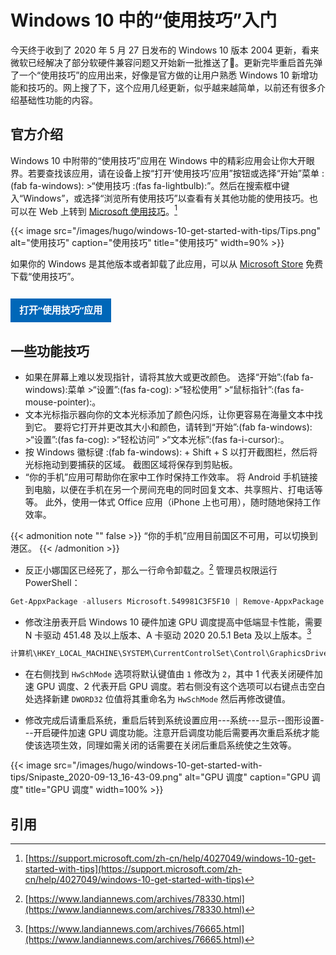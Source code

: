 # Windows 10 中的“使用技巧”入门


今天终于收到了 2020 年 5 月 27 日发布的 Windows 10 版本 2004 更新，看来微软已经解决了部分软硬件兼容问题又开始新一批推送了:dog:。更新完毕重启首先弹了一个“使用技巧”的应用出来，好像是官方做的让用户熟悉 Windows 10 新增功能和技巧的。网上搜了下，这个应用几经更新，似乎越来越简单，以前还有很多介绍基础性功能的内容。

<!--more-->

## 官方介绍

Windows 10 中附带的“使用技巧”应用在 Windows 中的精彩应用会让你大开眼界。若要查找该应用，请在设备上按“打开‘使用技巧’应用”按钮或选择“开始”菜单 :(fab fa-windows): >“使用技巧 :(fas fa-lightbulb):”。然后在搜索框中键入“Windows”，或选择“浏览所有使用技巧”以查看有关其他功能的使用技巧。也可以在 Web 上转到 [Microsoft 使用技巧](https://www.microsoft.com/tips)。[^1]

{{< image src="/images/hugo/windows-10-get-started-with-tips/Tips.png" alt="使用技巧" caption="使用技巧" title="使用技巧" width=90% >}}

如果你的 Windows 是其他版本或者卸载了此应用，可以从 [Microsoft Store](https://www.microsoft.com/store/productId/9WZDNCRDTBJJ) 免费下载“使用技巧”。

<a class="btn btn-primary managed-link content-action-link c-button f-primary x-hidden-focus" data-content-id="" data-content-type="" href="ms-get-started://" managed-link="" target="_self" tabindex="0" data-bi-name="content-action-link" role="button">打开“使用技巧”应用</a>

<style>
.btn{
  font-family: Segoe UI,SegoeUI,"Helvetica Neue",Helvetica,Arial,sans-serif;
list-style: none;
list-style-type: disc;
box-sizing: inherit;
text-decoration: none;
font-size: 15px;
max-width: 374px;
min-width: 120px;
padding: 9px 12px 10px;
margin-top: 12px;
display: inline-block;
text-align: center;
line-height: 1;
font-weight: 600;
box-shadow: 0 4px 8px 0 transparent;
cursor: pointer;
overflow: hidden;
transition: all .2s ease-in-out;
vertical-align: bottom;
white-space: nowrap;
position: relative;
border: 2px solid transparent;
outline: 0;
color: #fff !important;
background-color: #0067b8;
}
</style>

## 一些功能技巧

- 如果在屏幕上难以发现指针，请将其放大或更改颜色。 选择“开始”:(fab fa-windows):菜单 >“设置”:(fas fa-cog): >“轻松使用” >“鼠标指针”:(fas fa-mouse-pointer):。
- 文本光标指示器向你的文本光标添加了颜色闪烁，让你更容易在海量文本中找到它。 要将它打开并更改其大小和颜色，请转到“开始”:(fab fa-windows): >“设置”:(fas fa-cog): >“轻松访问” >“文本光标”:(fas fa-i-cursor):。
- 按 Windows 徽标键 :(fab fa-windows): + Shift + S 以打开截图栏，然后将光标拖动到要捕获的区域。 截图区域将保存到剪贴板。
- “你的手机”应用可帮助你在家中工作时保持工作效率。 将 Android 手机链接到电脑，以便在手机在另一个房间充电的同时回复文本、共享照片、打电话等等。 此外，使用一体式 Office 应用（iPhone 上也可用），随时随地保持工作效率。

{{< admonition note "" false >}}
“你的手机”应用目前国区不可用，可以切换到港区。
{{< /admonition >}}

- 反正小娜国区已经死了，那么一行命令卸载之。[^2] 管理员权限运行 PowerShell：

```powershell
Get-AppxPackage -allusers Microsoft.549981C3F5F10 | Remove-AppxPackage
```

- 修改注册表开启 Windows 10 硬件加速 GPU 调度提高中低端显卡性能，需要 N 卡驱动 451.48 及以上版本、A 卡驱动 2020 20.5.1 Beta 及以上版本。[^3]

```markdown
计算机\HKEY_LOCAL_MACHINE\SYSTEM\CurrentControlSet\Control\GraphicsDrivers
```

- 在右侧找到 `HwSchMode` 选项将默认键值由 `1` 修改为 `2`，其中 1 代表关闭硬件加速 GPU 调度、2 代表开启 GPU 调度。若右侧没有这个选项可以右键点击空白处选择新建 `DWORD32` 位值将其重命名为 `HwSchMode` 然后再修改键值。

- 修改完成后请重启系统，重启后转到系统设置应用---系统---显示--图形设置---开启硬件加速 GPU 调度功能。注意开启调度功能后需要再次重启系统才能使该选项生效，同理如需关闭的话需要在关闭后重启系统使之生效等。

{{< image src="/images/hugo/windows-10-get-started-with-tips/Snipaste_2020-09-13_16-43-09.png" alt="GPU 调度" caption="GPU 调度" title="GPU 调度" width=100% >}}

## 引用

[^1]: [https://support.microsoft.com/zh-cn/help/4027049/windows-10-get-started-with-tips](https://support.microsoft.com/zh-cn/help/4027049/windows-10-get-started-with-tips)
[^2]: [https://www.landiannews.com/archives/78330.html](https://www.landiannews.com/archives/78330.html)
[^3]: [https://www.landiannews.com/archives/76665.html](https://www.landiannews.com/archives/76665.html)

